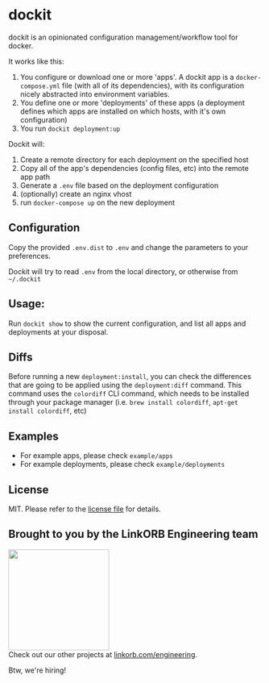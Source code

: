 dockit
======

dockit is an opinionated configuration management/workflow tool for docker.

It works like this:

1. You configure or download one or more 'apps'. A dockit app is a `docker-compose.yml` file (with all of its dependencies), with its configuration nicely abstracted into environment variables.
2. You define one or more 'deployments' of these apps (a deployment defines which apps are installed on which hosts, with it's own configuration)
3. You run `dockit deployment:up`

Dockit will:

1. Create a remote directory for each deployment on the specified host
2. Copy all of the app's dependencies (config files, etc) into the remote app path
3. Generate a `.env` file based on the deployment configuration
4. (optionally) create an nginx vhost
5. run `docker-compose up` on the new deployment

## Configuration

Copy the provided `.env.dist` to `.env` and change the parameters to your preferences.

Dockit will try to read `.env` from the local directory, or otherwise from `~/.dockit`

## Usage:

Run `dockit show` to show the current configuration, and list all apps and deployments at your disposal.

## Diffs

Before running a new `deployment:install`, you can check the differences that are going to be applied
using the `deployment:diff` command.
This command uses the `colordiff` CLI command, which needs to be installed through your package manager (i.e. `brew install colordiff`, `apt-get install colordiff`, etc)

## Examples

* For example apps, please check `example/apps`
* For example deployments, please check `example/deployments`

## License

MIT. Please refer to the [license file](LICENSE) for details.

## Brought to you by the LinkORB Engineering team

<img src="http://www.linkorb.com/d/meta/tier1/images/linkorbengineering-logo.png" width="200px" /><br />
Check out our other projects at [linkorb.com/engineering](http://www.linkorb.com/engineering).

Btw, we're hiring!
